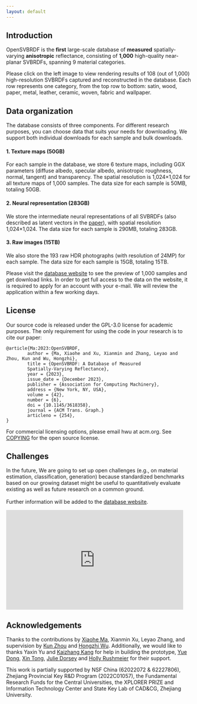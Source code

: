 ```yaml
---
layout: default
---
```

<!-- 
Text can be **bold**, _italic_, or ~~strikethrough~~. -->

<!-- [Link to another page](./another-page.html). -->

<!-- There should be whitespace between paragraphs.

There should be whitespace between paragraphs. We recommend including a README, or a file with information about your project. -->

## Introduction

OpenSVBRDF is the **first** large-scale database of **measured** spatially-varying **anisotropic** reflectance, consisting of **1,000** high-quality near-planar SVBRDFs, spanning 9 material categories.

Please click on the left image to view rendering results of 108 (out of 1,000) high-resolution SVBRDFs captured and reconstructed in the database. Each row represents one category, from the top row to bottom: satin, wood, paper, metal, leather, ceramic, woven, fabric and wallpaper.

## Data organization
The database consists of three components. For different research purposes, you can choose data that suits your needs for downloading. We support both individual downloads for each sample and bulk downloads.

#### 1. Texture maps (50GB)
For each sample in the database, we store 6 texture maps, including GGX parameters (diffuse albedo, specular albedo, anisotropic roughness, normal, tangent) and transparency. The spatial resolution
is 1,024×1,024 for all texture maps of 1,000 samples. The data size for each sample is 50MB, totaling 50GB.

#### 2. Neural representation (283GB)
We store the intermediate neural representations of all SVBRDFs (also described as latent vectors in the <a href="{{ site.github.repository_url }}">paper</a>), with spatial resolution 1,024×1,024. The data size for each sample is 290MB, totaling 283GB.

#### 3. Raw images (15TB)
We also store the 193 raw HDR photographs (with resolution of 24MP) for each sample. The data size for each sample is 15GB, totaling 15TB.

Please visit the <a href="http://xiaohema98.com/">database website</a> to see the preview of 1,000 samples and get download links. In order to get full access to the data on the website, it is required to apply for an account with your e-mail. We will review the application within a few working days.


## License

Our source code is released under the GPL-3.0 license for academic purposes. The only requirement for using the code in your research is to cite our paper:
```
@article{Ma:2023:OpenSVBRDF,
        author = {Ma, Xiaohe and Xu, Xianmin and Zhang, Leyao and Zhou, Kun and Wu, Hongzhi},
        title = {OpenSVBRDF: A Database of Measured
        Spatially-Varying Reflectance},
        year = {2023},
        issue_date = {December 2023},
        publisher = {Association for Computing Machinery},
        address = {New York, NY, USA},
        volume = {42},
        number = {6},
        doi = {10.1145/3618358},
        journal = {ACM Trans. Graph.}
        articleno = {254},
}
```
For commercial licensing options, please email hwu at acm.org. See <a href="COPYING.txt">COPYING</a> for the open source license.

## Challenges

In the future, We are going to set up open challenges (e.g., on material estimation, classification, generation) because standardized benchmarks based on our growing dataset might be useful to quantitatively evaluate existing as well as future research on a common ground.<br><br>
Further information will be added to the <a href="http://xiaohema98.com/">database website</a>.

<iframe width="480" height="270" src="https://www.youtube.com/embed/tDccO4-SQQE?rel=0&amp;showinfo=0" frameborder="0" allow="autoplay; encrypted-media" allowfullscreen></iframe>

## Acknowledgements

Thanks to the contributions by <a href="https://xiaohema98.com">Xiaohe Ma</a>, Xianmin Xu, Leyao Zhang, and supervision by <a href="http://kunzhou.net/">Kun Zhou</a> and <a href="http://hongzhiwu.com/">Hongzhi Wu</a>. Additionally, we would like to thanks Yaxin Yu and <a href="https://cocoakang.cn/">Kaizhang Kang</a> for help in building the prototype, <a href="https://yuedong.shading.me/">Yue Dong</a>, <a href="https://www.microsoft.com/en-us/research/people/xtong/">Xin Tong</a>, <a href="https://graphics.cs.yale.edu/people/julie-dorsey">Julie Dorsey</a> and <a href="https://graphics.cs.yale.edu/people/holly-rushmeier">Holly Rushmeier</a> for their support.<br>

This work is partially supported by NSF China (62022072 & 62227806), Zhejiang Provincial Key R&D Program (2022C01057), the Fundamental Research Funds for the Central Universities, the XPLORER PRIZE and Information Technology Center and State Key Lab of CAD&CG, Zhejiang University.